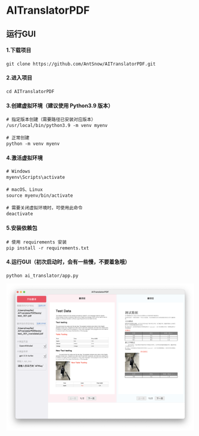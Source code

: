 # AITranslatorPDF

## 运行GUI

#### 1.下载项目

```
git clone https://github.com/AntSnow/AITranslatorPDF.git
```

#### 2.进入项目

```
cd AITranslatorPDF
```


#### 3.创建虚拟环境（建议使用 Python3.9 版本）

```
# 指定版本创建（需要路径已安装对应版本）
/usr/local/bin/python3.9 -m venv myenv

# 正常创建
python -m venv myenv
```

#### 4.激活虚拟环境

```
# Windows
myenv\Scripts\activate

# macOS、Linux
source myenv/bin/activate

# 需要关闭虚拟环境时，可使用此命令
deactivate
```

#### 5.安装依赖包

```
# 使用 requirements 安装
pip install -r requirements.txt
```

#### 4.运行GUI（初次启动时，会有一些慢，不要着急哦）

```
python ai_translator/app.py
```
![img_001](assets/001.png)

